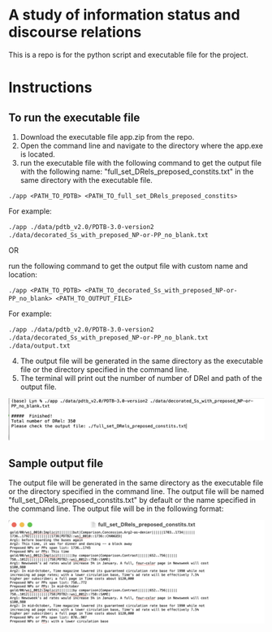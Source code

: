 # A study of information status and discourse relations
 This is a repo is for the python script and executable file for the project.

# Instructions
## To run the executable file
1. Download the executable file app.zip from the repo.
2. Open the command line and navigate to the directory where the app.exe is located.
3. run the executable file with the following command to get the output file with the following name: "full_set_DRels_preposed_constits.txt" in the same directory with the executable file.
```
./app <PATH_TO_PDTB> <PATH_TO_full_set_DRels_preposed_constits>
```


For example:
```
./app ./data/pdtb_v2.0/PDTB-3.0-version2 ./data/decorated_Ss_with_preposed_NP-or-PP_no_blank.txt 
```

OR

run the following command to get the output file with custom name and location:
```
./app <PATH_TO_PDTB> <PATH_TO_decorated_Ss_with_preposed_NP-or-PP_no_blank> <PATH_TO_OUTPUT_FILE>
```

For example:
```
./app ./data/pdtb_v2.0/PDTB-3.0-version2 ./data/decorated_Ss_with_preposed_NP-or-PP_no_blank.txt ./data/output.txt
```

4. The output file will be generated in the same directory as the executable file or the directory specified in the command line.
5. The terminal will print out the number of number of DRel and path of the output file.
<!-- display a image to show the sample output in the terminal -->
![sample output]( /figure/terminal_output.png)





## Sample output file
The output file will be generated in the same directory as the executable file or the directory specified in the command line. The output file will be named "full_set_DRels_preposed_constits.txt" by default or the name specified in the command line. The output file will be in the following format:

![out_file](/figure/sample_output_file.png)
